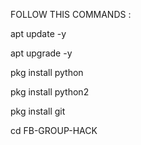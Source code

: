 
FOLLOW THIS COMMANDS :


apt update -y

apt upgrade -y

pkg install python

pkg install python2

pkg install git

cd FB-GROUP-HACK



